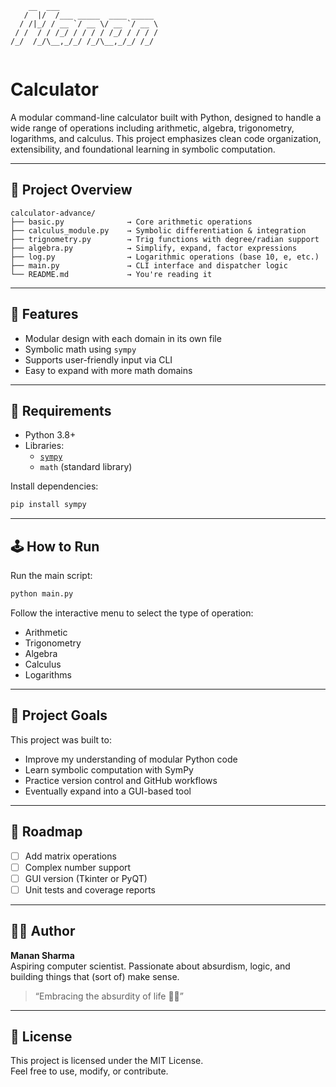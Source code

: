 ```
    __  ___                      
   /  |/  /___ _____  ____ _____ 
  / /|_/ / __ `/ __ \/ __ `/ __ \
 / /  / / /_/ / / / / /_/ / / / /
/_/  /_/\__,_/_/ /_/\__,_/_/ /_/ 
                                
```

# Calculator

A modular command-line calculator built with Python, designed to handle a wide range of operations including arithmetic, algebra, trigonometry, logarithms, and calculus. This project emphasizes clean code organization, extensibility, and foundational learning in symbolic computation.

---

## 📁 Project Overview

```
calculator-advance/
├── basic.py              → Core arithmetic operations
├── calculus_module.py    → Symbolic differentiation & integration
├── trignometry.py        → Trig functions with degree/radian support
├── algebra.py            → Simplify, expand, factor expressions
├── log.py                → Logarithmic operations (base 10, e, etc.)
├── main.py               → CLI interface and dispatcher logic
└── README.md             → You're reading it
```

---

## 🚀 Features

- Modular design with each domain in its own file
- Symbolic math using `sympy`
- Supports user-friendly input via CLI
- Easy to expand with more math domains

---

## 🔧 Requirements

- Python 3.8+
- Libraries:
  - [`sympy`](https://pypi.org/project/sympy/)
  - `math` (standard library)

Install dependencies:

```bash
pip install sympy
```

---

## 🕹️ How to Run

Run the main script:

```bash
python main.py
```

Follow the interactive menu to select the type of operation:
- Arithmetic
- Trigonometry
- Algebra
- Calculus
- Logarithms

---

## 🎯 Project Goals

This project was built to:
- Improve my understanding of modular Python code
- Learn symbolic computation with SymPy
- Practice version control and GitHub workflows
- Eventually expand into a GUI-based tool

---

## 📌 Roadmap

- [ ] Add matrix operations  
- [ ] Complex number support  
- [ ] GUI version (Tkinter or PyQT)  
- [ ] Unit tests and coverage reports  

---

## 👨‍💻 Author

**Manan Sharma**  
Aspiring computer scientist. Passionate about absurdism, logic, and building things that (sort of) make sense.

> “Embracing the absurdity of life 🌌✨”

---

## 🪪 License

This project is licensed under the MIT License.  
Feel free to use, modify, or contribute.
